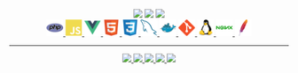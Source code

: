 <div align="center">
  <picture>
    <source height=150
      srcset="https://github-readme-stats.vercel.app/api?username=FlavioMoreir4&locale=pt-br&show_icons=true&theme=github_dark&hide=contribs,prs"
      media="(prefers-color-scheme: dark)" />
    <source height=150
      srcset="https://github-readme-stats.vercel.app/api?username=FlavioMoreir4&locale=pt-br&show_icons=true&hide=contribs,prs"
      media="(prefers-color-scheme: light), (prefers-color-scheme: no-preference)" />
    <img height=150
      src="https://github-readme-stats.vercel.app/api?username=FlavioMoreir4&locale=pt-br&show_icons=true&hide=contribs,prs" />
  </picture>
  <!-- Most Used Languages -->
  <picture>
    <source height=150
      srcset="https://github-readme-stats.vercel.app/api/top-langs/?username=Flaviomoreir4&layout=compact&langs_count=6&theme=github_dark&locale=pt-br"
      media="(prefers-color-scheme: dark)" />
    <source height=150
      srcset="https://github-readme-stats.vercel.app/api/top-langs/?username=Flaviomoreir4&layout=compact&langs_count=6&locale=pt-br"
      media="(prefers-color-scheme: light), (prefers-color-scheme: no-preference)" />
    <img height=150
      src="https://github-readme-stats.vercel.app/api/top-langs/?username=Flaviomoreir4&layout=compact&langs_count=6&locale=pt-br" />
  </picture>
  <!-- WakaTime -->
  <picture>
    <source
      srcset="https://github-readme-stats.vercel.app/api/wakatime?username=FlavioMoreir4&layout=compact&theme=github_dark&locale=pt-br"
      media="(prefers-color-scheme: dark)" />
    <source
      srcset="https://github-readme-stats.vercel.app/api/wakatime?username=FlavioMoreir4&layout=compact&locale=pt-br"
      media="(prefers-color-scheme: light), (prefers-color-scheme: no-preference)" />
    <img
      src="https://github-readme-stats.vercel.app/api/wakatime?username=FlavioMoreir4&layout=compact&locale=pt-br" />
  </picture>
</div>

<div align="center">
  <a href="javascript:void(0)">
    <img height="30" src="https://raw.githubusercontent.com/devicons/devicon/master/icons/php/php-original.svg"
      alt="PHP">
  </a>
  <a href="javascript:void(0)">
    <img height="30"
      src="https://raw.githubusercontent.com/devicons/devicon/master/icons/javascript/javascript-plain.svg"
      alt="JavaScript">
  </a>
  <a href="javascript:void(0)">
    <img height="30" src="https://raw.githubusercontent.com/devicons/devicon/master/icons/vuejs/vuejs-original.svg"
      alt="Vue.js">
  </a>
  <a href="javascript:void(0)">
    <img height="30" src="https://raw.githubusercontent.com/devicons/devicon/master/icons/html5/html5-original.svg"
      alt="HTML">
  </a>
  <a href="javascript:void(0)">
    <img height="30" src="https://raw.githubusercontent.com/devicons/devicon/master/icons/css3/css3-original.svg"
      alt="CSS">
  </a>
  <a href="javascript:void(0)">
    <img height="30" src="https://raw.githubusercontent.com/devicons/devicon/master/icons/mysql/mysql-original.svg"
      alt="MySQL">
  </a>
  <a href="javascript:void(0)">
    <img height="30" src="https://raw.githubusercontent.com/devicons/devicon/master/icons/docker/docker-original.svg"
      alt="Docker">
  </a>
  <a href="javascript:void(0)">
    <img height="30" src="https://raw.githubusercontent.com/devicons/devicon/master/icons/git/git-original.svg"
      alt="Git">
  </a>
  <a href="javascript:void(0)">
    <img height="30" src="https://raw.githubusercontent.com/devicons/devicon/master/icons/linux/linux-original.svg"
      alt="Linux">
  </a>
  <a href="javascript:void(0)">
    <img height="30" src="https://raw.githubusercontent.com/devicons/devicon/master/icons/nginx/nginx-original.svg"
      alt="Nginx">
  </a>
  <a href="javascript:void(0)">
    <img height="30" src="https://raw.githubusercontent.com/devicons/devicon/master/icons/apache/apache-original.svg"
      alt="Apache">
  </a>
</div>

<hr>

<div align="center">
  <a href="https://www.instagram.com/flaviomoreir4/" target="_blank">
    <img src="https://img.shields.io/badge/-Instagram-%23E4405F?style=for-the-badge&logo=instagram&logoColor=white"
      target="_blank">
  </a>
  <a href="https://twitter.com/flaviomoreir4" target="_blank">
    <img src="https://img.shields.io/badge/-Twitter-%230077B5?style=for-the-badge&logo=twitter&logoColor=white"
      target="_blank">
  </a>
  <a href="https://wa.me/5511948686447" target="_blank">
    <img src="https://img.shields.io/badge/WhatsApp-40c152?style=for-the-badge&logo=whatsapp&logoColor=white"
      target="_blank">
  </a>
  <a href="https://t.me/flaviomoreir4" target="_blank">
    <img src="https://img.shields.io/badge/Telegram-32afed?style=for-the-badge&logo=telegram&logoColor=white"
      target="_blank">
  </a>
  <a href="mailto:flavio.moreira@mktcode.digital">
    <img src="https://img.shields.io/badge/-Email-%23333?style=for-the-badge&logo=gmail&logoColor=white"
      target="_blank">
  </a>
</div>

